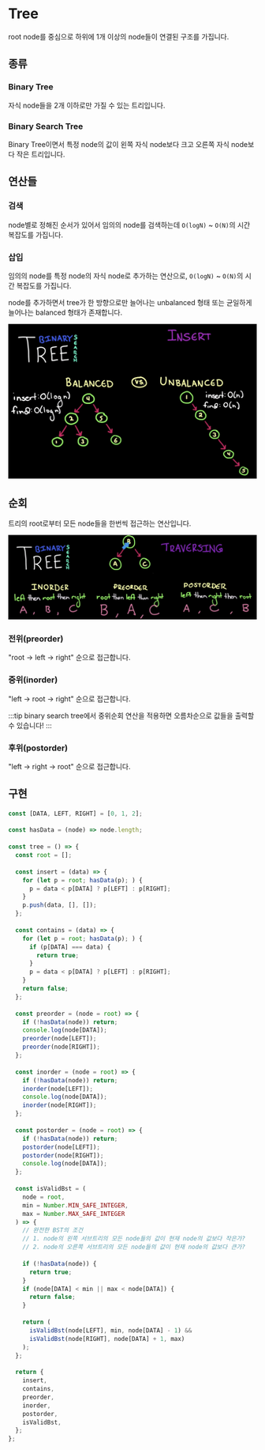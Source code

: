 # Tree

root node를 중심으로 하위에 1개 이상의 node들이 연결된 구조를 가집니다.

## 종류

### Binary Tree

자식 node들을 2개 이하로만 가질 수 있는 트리입니다.

### Binary Search Tree

Binary Tree이면서 특정 node의 값이 왼쪽 자식 node보다 크고 오른쪽 자식 node보다 작은 트리입니다.

## 연산들

### 검색

node별로 정해진 순서가 있어서 임의의 node를 검색하는데 `O(logN)` ~ `O(N)`의 시간 복잡도를 가집니다.

### 삽입

임의의 node를 특정 node의 자식 node로 추가하는 연산으로, `O(logN)` ~ `O(N)`의 시간 복잡도를 가집니다.

node를 추가하면서 tree가 한 방향으로만 늘어나는 unbalanced 형태 또는 균일하게 늘어나는 balanced 형태가 존재합니다.

![Balanced vs. Unbalanced](../image/tree.png)

## 순회

트리의 root로부터 모든 node들을 한번씩 접근하는 연산입니다.

![Tree Traverse](../image/tree_traverse.png)

### 전위(preorder)

"root -> left -> right" 순으로 접근합니다.

### 중위(inorder)

"left -> root -> right" 순으로 접근합니다.

:::tip
binary search tree에서 중위순회 연산을 적용하면 오름차순으로 값들을 출력할 수 있습니다!
:::

### 후위(postorder)

"left -> right -> root" 순으로 접근합니다.

## 구현

```js
const [DATA, LEFT, RIGHT] = [0, 1, 2];

const hasData = (node) => node.length;

const tree = () => {
  const root = [];

  const insert = (data) => {
    for (let p = root; hasData(p); ) {
      p = data < p[DATA] ? p[LEFT] : p[RIGHT];
    }
    p.push(data, [], []);
  };

  const contains = (data) => {
    for (let p = root; hasData(p); ) {
      if (p[DATA] === data) {
        return true;
      }
      p = data < p[DATA] ? p[LEFT] : p[RIGHT];
    }
    return false;
  };

  const preorder = (node = root) => {
    if (!hasData(node)) return;
    console.log(node[DATA]);
    preorder(node[LEFT]);
    preorder(node[RIGHT]);
  };

  const inorder = (node = root) => {
    if (!hasData(node)) return;
    inorder(node[LEFT]);
    console.log(node[DATA]);
    inorder(node[RIGHT]);
  };

  const postorder = (node = root) => {
    if (!hasData(node)) return;
    postorder(node[LEFT]);
    postorder(node[RIGHT]);
    console.log(node[DATA]);
  };

  const isValidBst = (
    node = root,
    min = Number.MIN_SAFE_INTEGER,
    max = Number.MAX_SAFE_INTEGER
  ) => {
    // 완전한 BST의 조건
    // 1. node의 왼쪽 서브트리의 모든 node들의 값이 현재 node의 값보다 작은가?
    // 2. node의 오른쪽 서브트리의 모든 node들의 값이 현재 node의 값보다 큰가?

    if (!hasData(node)) {
      return true;
    }
    if (node[DATA] < min || max < node[DATA]) {
      return false;
    }

    return (
      isValidBst(node[LEFT], min, node[DATA] - 1) &&
      isValidBst(node[RIGHT], node[DATA] + 1, max)
    );
  };

  return {
    insert,
    contains,
    preorder,
    inorder,
    postorder,
    isValidBst,
  };
};
```
